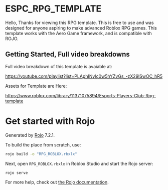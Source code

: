 # ESPC_RPG_TEMPLATE
Hello, Thanks for viewing this RPG template. This is free to use and was designed for anyone 
aspiring to make advanced Roblox RPG games. This template works with the Aero Game framework, 
and is compatible
with ROJO. 

## Getting Started, Full video breakdowns

Full video breakdown of this template is avaiable at:

https://youtube.com/playlist?list=PLAphINylc0w5hYZvGs_-zX29lSwOC_hR5


Assets for Template are Here:

https://www.roblox.com/library/11371075894/Esports-Players-Club-Rpg-template

# Get started with Rojo

Generated by [Rojo](https://github.com/rojo-rbx/rojo) 7.2.1.


To build the place from scratch, use:

```bash
rojo build -o "RPG_ROBLOX.rbxlx"
```

Next, open `RPG_ROBLOX.rbxlx` in Roblox Studio and start the Rojo server:

```bash
rojo serve
```

For more help, check out [the Rojo documentation](https://rojo.space/docs).
